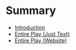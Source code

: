 # Summary

* [Introduction](README.md)
* [Entire Play \(Just Text\)](chapter1.md)
* [Entire Play \(Website\)](chapter1-web.md)


